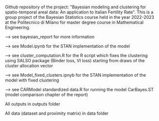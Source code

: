 Github repository of the project: "Bayesian modeling and clustering for spatio-temporal areal data: An application to Italian Fertility Rate".
This is a group project of the Bayesian Statistics course held in the year 2022-2023 at the Politecnico di Milano for master degree course in Mathematical Engineering. 

--> see bayesian_report for more information

--> see Model.ipynb for the STAN implementation of the model

--> see cluster_computation.R for the R script which fixes the clustering using SALSO package (Binder loss, VI loss) starting from draws of the cluster allocation vector 

--> see Model_fixed_clusters.ipnyb for the STAN implementation of the model with fixed clustering

--> see CARModel standardized data.R for running the model CarBayes.ST (model comparison chapter of the report)

All outputs in outputs folder

All data (dataset and proximity matrix) in data folder


